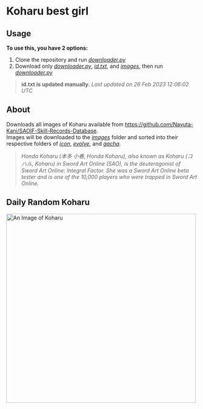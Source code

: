 # Koharu best girl

## Usage
**To use this, you have 2 options:**
1. Clone the repository and run *[downloader.py][d]*
2. Download only *[downloader.py][d]*, *[id.txt][id]*, and *[images][i]*, then run *[downloader.py][d]*

> **id.txt is updated manually.** *Last updated on 26 Feb 2023 12:06:02 UTC*

## About
Downloads all images of Koharu available from https://github.com/Nayuta-Kani/SAOIF-Skill-Records-Database.  
Images will be downloaded to the *[images][i]* folder and sorted into their respective folders of *[icon][ic]*, *[evolve][ev]*, and *[gacha][ga]*.

> *Honda Koharu (本多 小春, Honda Koharu), also known as Koharu (コハル, Koharu) in Sword Art Online (SAO), is the deuteragonist of Sword Art Online: Integral Factor. She was a Sword Art Online beta tester and is one of the 10,000 players who were trapped in Sword Art Online.*

## Daily Random Koharu

<img src="https://raw.githubusercontent.com/Nayuta-Kani/SAOIF-Skill-Records-Database/master/srimages/sr_icon_l_6100854.png" title="Daily Random Koharu" alt="An Image of Koharu" width="500" height="500">



[i]: https://github.com/Inf1nitius/koharu-sr-downloader/tree/main/images
[ic]: https://github.com/Inf1nitius/koharu-sr-downloader/tree/main/images/icon
[ev]: https://github.com/Inf1nitius/koharu-sr-downloader/tree/main/images/evolve
[ga]: https://github.com/Inf1nitius/koharu-sr-downloader/tree/main/images/gacha
[d]: https://github.com/Inf1nitius/koharu-sr-downloader/tree/main/downloader.py
[id]: https://github.com/Inf1nitius/koharu-sr-downloader/tree/main/id.txt